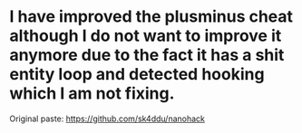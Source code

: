 # I have improved the plusminus cheat although I do not want to improve it anymore due to the fact it has a shit entity loop and detected hooking which I am not fixing.

Original paste: https://github.com/sk4ddu/nanohack
